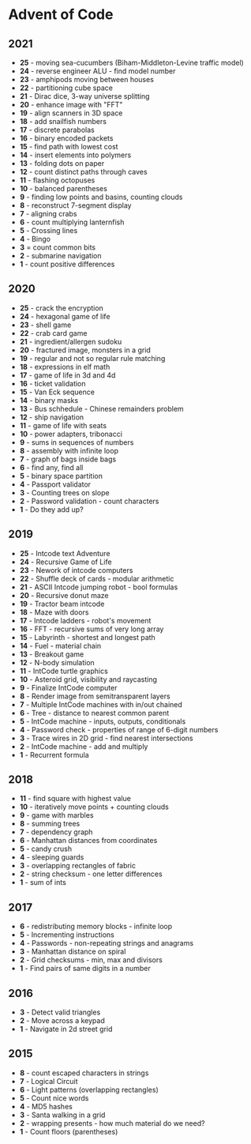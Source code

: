 # Advent of Code

## 2021
* **25** - moving sea-cucumbers (Biham-Middleton-Levine traffic model)
* **24** - reverse engineer ALU - find model number
* **23** - amphipods moving between houses
* **22** - partitioning cube space
* **21** - Dirac dice, 3-way universe splitting
* **20** - enhance image with "FFT"
* **19** - align scanners in 3D space
* **18** - add snailfish numbers
* **17** - discrete parabolas
* **16** - binary encoded packets
* **15** - find path with lowest cost
* **14** - insert elements into polymers
* **13** - folding dots on paper
* **12** - count distinct paths through caves
* **11** - flashing octopuses
* **10** - balanced parentheses
* **9** - finding low points and basins, counting clouds
* **8** - reconstruct 7-segment display
* **7** - aligning crabs
* **6** - count multiplying lanternfish
* **5** - Crossing lines
* **4** - Bingo
* **3** = count common bits
* **2** - submarine navigation
* **1** - count positive differences

## 2020
* **25** - crack the encryption
* **24** - hexagonal game of life
* **23** - shell game
* **22** - crab card game
* **21** - ingredient/allergen sudoku
* **20** - fractured image, monsters in a grid
* **19** - regular and not so regular rule matching
* **18** - expressions in elf math
* **17** - game of life in 3d and 4d
* **16** - ticket validation
* **15** - Van Eck sequence
* **14** - binary masks
* **13** - Bus schhedule - Chinese remainders problem
* **12** - ship navigation
* **11** - game of life with seats
* **10** - power adapters, tribonacci
* **9** - sums in sequences of numbers
* **8** - assembly with infinite loop
* **7** - graph of bags inside bags
* **6** - find any, find all
* **5** - binary space partition
* **4** - Passport validator
* **3** - Counting trees on slope
* **2** - Password validation - count characters
* **1** - Do they add up?

## 2019

* **25** - Intcode text Adventure
* **24** - Recursive Game of Life
* **23** - Nework of intcode computers
* **22** - Shuffle deck of cards - modular arithmetic
* **21** - ASCII Intcode jumping robot - bool formulas
* **20** - Recursive donut maze
* **19** - Tractor beam intcode
* **18** - Maze with doors
* **17** - Intcode ladders - robot's movement
* **16** - FFT - recursive sums of very long array
* **15** - Labyrinth - shortest and longest path
* **14** - Fuel - material chain
* **13** - Breakout game
* **12** - N-body simulation
* **11** - IntCode turtle graphics
* **10** - Asteroid grid, visibility and raycasting
* **9** - Finalize IntCode computer
* **8** - Render image from semitransparent layers
* **7** - Multiple IntCode machines with in/out chained
* **6** - Tree - distance to nearest common parent
* **5** - IntCode machine - inputs, outputs, conditionals
* **4** - Password check - properties of range of 6-digit numbers
* **3** - Trace wires in 2D grid - find nearest intersections
* **2** - IntCode machine - add and multiply
* **1** - Recurrent formula

## 2018
* **11** - find square with highest value
* **10** - iteratively move points + counting clouds
* **9** - game with marbles
* **8** - summing trees
* **7** - dependency graph
* **6** - Manhattan distances from coordinates
* **5** - candy crush
* **4** - sleeping guards
* **3** - overlapping rectangles of fabric
* **2** - string checksum - one letter differences
* **1** - sum of ints

## 2017
* **6** - redistributing memory blocks - infinite loop
* **5** - Incrementing instructions
* **4** - Passwords - non-repeating strings and anagrams
* **3** - Manhattan distance on spiral
* **2** - Grid checksums - min, max and divisors
* **1** - Find pairs of same digits in a number

## 2016
* **3** - Detect valid triangles
* **2** - Move across a keypad
* **1** - Navigate in 2d street grid

## 2015
* **8** - count escaped characters in strings
* **7** - Logical Circuit
* **6** - Light patterns (overlapping rectangles)
* **5** - Count nice words
* **4** - MD5 hashes
* **3** - Santa walking in a grid
* **2** - wrapping presents - how much material do we need?
* **1** - Count floors (parentheses)
